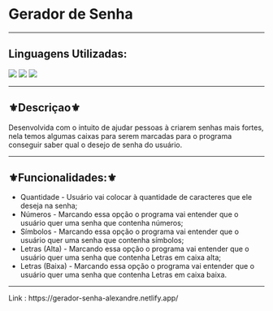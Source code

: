 <h1>Gerador de Senha</h1>
<hr>
<h2>Linguagens Utilizadas:</h2>

<div style="display: inline_block">
  <img src="https://img.shields.io/badge/HTML5-E34F26?style=for-the-badge&logo=html5&logoColor=white"></img> 
  <img src="https://img.shields.io/badge/CSS3-1572B6?style=for-the-badge&logo=css3&logoColor=white"></img>
  <img src="https://img.shields.io/badge/JavaScript-F7DF1E?style=for-the-badge&logo=javascript&logoColor=black"></img>
 
 
</div>



<hr>
<h2>⚜️Descriçao⚜️</h2>
<p>Desenvolvida com o intuito de ajudar pessoas à criarem senhas mais fortes, nela temos algumas caixas para serem marcadas para o programa conseguir saber qual o desejo de senha do usuário. </p>
<hr>
<h2>⚜️Funcionalidades:⚜️</h2>
<ul>
<li>Quantidade - Usuário vai colocar à quantidade de caracteres que ele deseja na senha;</li>
<li>Números - Marcando essa opção o programa vai entender que o usuário quer uma senha que contenha números;</li>
<li>Símbolos - Marcando essa opção o programa vai entender que o usuário quer uma senha que contenha símbolos;</li>
<li>Letras (Alta) - Marcando essa opção o programa vai entender que o usuário quer uma senha que contenha Letras em caixa alta;</li>
<li>Letras (Baixa) - Marcando essa opção o programa vai entender que o usuário quer uma senha que contenha Letras em caixa baixa.</li>
</ul>
<hr>
Link : https://gerador-senha-alexandre.netlify.app/
